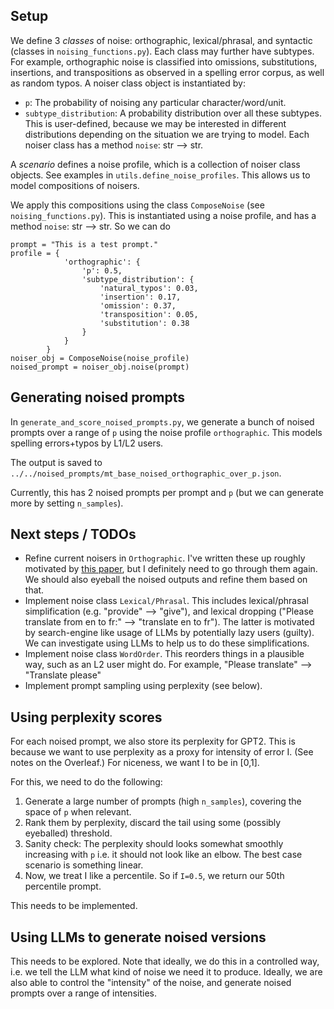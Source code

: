 ## Setup

We define 3 *classes* of noise: orthographic, lexical/phrasal, and syntactic (classes in `noising_functions.py`).
Each class may further have subtypes. For example, orthographic noise is classified into omissions, substitutions, insertions, and transpositions as observed in a spelling error corpus, as well as random typos. 
A noiser class object is instantiated by:
* `p`: The probability of noising any particular character/word/unit.
* `subtype_distribution`: A probability distribution over all these subtypes. This is user-defined, because we may be interested in different distributions depending on the situation we are trying to model.
Each noiser class has a method `noise`: str --> str.

A *scenario* defines a noise profile, which is a collection of noiser class objects. 
See examples in `utils.define_noise_profiles`. 
This allows us to model compositions of noisers.

We apply this compositions using the class `ComposeNoise` (see `noising_functions.py`). 
This is instantiated using a noise profile, and has a method `noise`: str --> str.
So we can do
```
prompt = "This is a test prompt."
profile = {
            'orthographic': {
                'p': 0.5,
                'subtype_distribution': {
                    'natural_typos': 0.03,
                    'insertion': 0.17,
                    'omission': 0.37,
                    'transposition': 0.05,
                    'substitution': 0.38
                }
            }
        }
noiser_obj = ComposeNoise(noise_profile)
noised_prompt = noiser_obj.noise(prompt)
```

## Generating noised prompts 

In `generate_and_score_noised_prompts.py`, we generate a bunch of noised prompts over a range of `p` using the noise profile `orthographic`. 
This models spelling errors+typos by L1/L2 users.

The output is saved to `../../noised_prompts/mt_base_noised_orthographic_over_p.json`.

Currently, this has 2 noised prompts per prompt and `p` (but we can generate more by setting `n_samples`).


## Next steps / TODOs

* Refine current noisers in `Orthographic`. I've written these up roughly motivated by [this paper](https://www.tandfonline.com/doi/epdf/10.1080/01434639708666335?needAccess=true), but I definitely need to go through them again. We should also eyeball the noised outputs and refine them based on that. 
* Implement noise class `Lexical/Phrasal`. This includes lexical/phrasal simplification (e.g. "provide" --> "give"), and lexical dropping ("Please translate from en to fr:" --> "translate en to fr"). The latter is motivated by search-engine like usage of LLMs by potentially lazy users (guilty). We can investigate using LLMs to help us to do these simplifications. 
* Implement noise class `WordOrder`. This reorders things in a plausible way, such as an L2 user might do. For example, "Please translate" --> "Translate please"
* Implement prompt sampling using perplexity (see below).

## Using perplexity scores
For each noised prompt, we also store its perplexity for GPT2. 
This is because we want to use perplexity as a proxy for intensity of error I. (See notes on the Overleaf.)
For niceness, we want I to be in [0,1].

For this, we need to do the following:
1) Generate a large number of prompts (high `n_samples`), covering the space of `p` when relevant. 
2) Rank them by perplexity, discard the tail using some (possibly eyeballed) threshold.
3) Sanity check: The perplexity should looks somewhat smoothly increasing with `p` i.e. it should not look like an elbow. The best case scenario is something linear.
4) Now, we treat I like a percentile. So if `I=0.5`, we return our 50th percentile prompt. 

This needs to be implemented.

## Using LLMs to generate noised versions
This needs to be explored. Note that ideally, we do this in a controlled way, i.e. we tell the LLM what kind of noise we need it to produce. 
Ideally, we are also able to control the "intensity" of the noise, and generate noised prompts over a range of intensities. 



